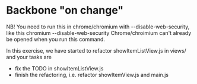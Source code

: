 Backbone "on change"
==================

NB! You need to run this in chrome/chromium with --disable-web-security, like this
  chromium --disable-web-security
Chrome/chroimium can't already be opened when you run this command.


In this exercise, we have started to refactor showItemListView.js in views/ and your tasks are 
  - fix the TODO in showItemListView.js
  - finish the refactoring, i.e. refactor showItemView.js and main.js
